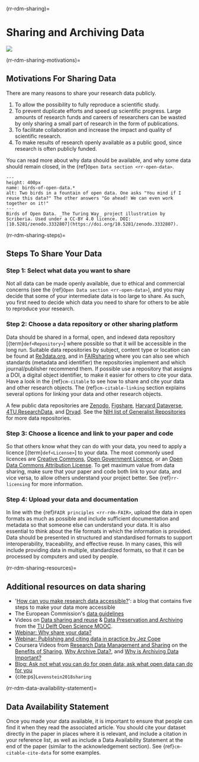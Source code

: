 (rr-rdm-sharing)=
# Sharing and Archiving Data
[![](https://img.shields.io/static/v1?label=pathway&message=Software%20Citation&color=green)](/software-citation.md)

(rr-rdm-sharing-motivations)=
##  Motivations For Sharing Data
There are many reasons to share your research data publicly.

1. To allow the possibility to fully reproduce a scientific study.
2. To prevent duplicate efforts and speed up scientific progress.
Large amounts of research funds and careers of researchers can be wasted by only sharing a small part of research in the form of publications.
3. To facilitate collaboration and increase the impact and quality of scientific research.
4. To make results of research openly available as a public good, since research is often publicly funded.

You can read more about why data should be available, and why some data should remain closed, in the {ref}`Open Data section <rr-open-data>`.

```{figure} ../../figures/birds-of-open-data.*
---
height: 400px
name: birds-of-open-data.*
alt: Two birds in a fountain of open data. One asks "You mind if I reuse this data?" The other answers "Go ahead! We can even work together on it!"
---
Birds of Open Data. _The Turing Way_ project illustration by Scriberia. Used under a CC-BY 4.0 licence. DOI: [10.5281/zenodo.3332807](https://doi.org/10.5281/zenodo.3332807).
```

(rr-rdm-sharing-steps)=
## Steps To Share Your Data

### Step 1: Select what data you want to share

Not all data can be made openly available, due to ethical and commercial concerns (see the {ref}`Open Data section <rr-open-data>`), and you may decide that some of your intermediate data is too large to share.
As such, you first need to decide which data you need to share for others to be able to reproduce your research.

### Step 2: Choose a data repository or other sharing platform

Data should be shared in a formal, open, and indexed data repository [{term}`def<Repository>`] where possible so that it will be accessible in the long run.
Suitable data repositories by subject, content type or location can be found at [Re3data.org](https://www.re3data.org/), and in [FAIRsharing](https://fairsharing.org/databases) where you can also see which standards (metadata and identifier) the repositories implement and which journal/publisher recommend them.
If possible use a repository that assigns a DOI, a digital object identifier, to make it easier for others to cite your data. Have a look in the {ref}`cm-citable` to see how to share and cite your data and other research objects. The {ref}`cm-citable-linking` section explains several options for linking your data and other research objects.

A few public data repositories are [Zenodo](https://zenodo.org/), [Figshare](https://figshare.com/), [Harvard Dataverse](https://dataverse.harvard.edu/), [4TU.ResearchData](https://data.4tu.nl/info/en), and [Dryad](https://datadryad.org/). 
See the [NIH list of Generalist Repositories](https://sharing.nih.gov/data-management-and-sharing-policy/sharing-scientific-data/generalist-repositories) for more data repositories.

### Step 3: Choose a licence and link to your paper and code

So that others know what they can do with your data, you need to apply a licence [{term}`def<License>`] to your data.
The most commonly used licences are [Creative Commons](https://creativecommons.org/choose/), [Open Government Licence](http://www.nationalarchives.gov.uk/doc/open-government-licence/version/3/), or an [Open Data Commons Attribution License](https://opendatacommons.org/licenses/by/index.html).
To get maximum value from data sharing, make sure that your paper and code both link to your data, and vice versa, to allow others understand your project better.
See {ref}`rr-licensing` for more information. 

### Step 4: Upload your data and documentation

In line with the {ref}`FAIR principles <rr-rdm-FAIR>`, upload the data in open formats as much as possible and include sufficient documentation and metadata so that someone else can understand your data.
It is also essential to think about the file formats in which the information is provided.
Data should be presented in structured and standardised formats to support interoperability, traceability, and effective reuse.
In many cases, this will include providing data in multiple, standardized formats, so that it can be processed by computers and used by people.

(rr-rdm-sharing-resources)=
## Additional resources on data sharing
* '[How can you make research data accessible?](https://www.software.ac.uk/how-can-you-make-research-data-accessible)': a blog that contains five steps to make your data more accessible
* The European Commission's [data guidelines](https://open-research-europe.ec.europa.eu/for-authors/data-guidelines)
* Videos on [Data sharing and reuse](https://www.youtube.com/watch?v=4igGBCggU0Y) & [Data Preservation and Archiving](https://www.youtube.com/watch?v=J76yTp8XE-0) from the [TU Delft Open Science MOOC](https://online-learning.tudelft.nl/courses/open-science-sharing-your-research-with-the-world/).
* [Webinar: Why share your data?](https://www.ebi.ac.uk/training/online/courses/bringing-data-life-data-management-biomolecular-sciences/why-share-your-data/)
* [Webinar: Publishing and citing data in practice by Jez Cope](https://youtu.be/PpMOkTnBMlI)
* Coursera Videos from [Research Data Management and Sharing](https://www.coursera.org/learn/data-management) on the [Benefits of Sharing](https://www.coursera.org/lecture/data-management/benefits-of-sharing-IPZ0h), [Why Archive Data?](https://www.coursera.org/lecture/data-management/why-archive-data-lcQ2m), and [Why is Archiving Data Important?](https://www.coursera.org/lecture/data-management/why-is-archiving-data-important-04Gji)
* [Blog: Ask not what you can do for open data; ask what open data can do for you](http://blogs.nature.com/naturejobs/2017/06/19/ask-not-what-you-can-do-for-open-data-ask-what-open-data-can-do-for-you/)
* {cite:ps}`Levenstein2018sharing`

(rr-rdm-data-availability-statement)=
## Data Availability Statement
Once you made your data available, it is important to ensure that people can find it when they read the associated article.
You should cite your dataset directly in the paper in places where it is relevant, and include a citation in your reference list, as well as include a Data Availability Statement at the end of the paper (similar to the acknowledgement section).
See {ref}`cm-citable-cite-data` for some examples.

